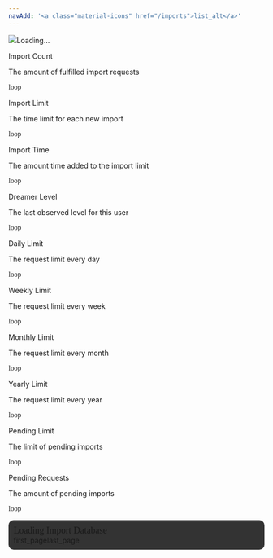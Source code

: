 ```yaml
---
navAdd: '<a class="material-icons" href="/imports">list_alt</a>'
---
```

<div class="filedownload-container"><div class="version-container dreamsdb impusername-container"><img id="imp" src="https://assets.indreams.me/images/users/default.png" class="dreamsdb imp"><a id="username" class="dreamsdb username">Loading...</a></div></div><div class="home-content-container" id="stats"><a class="home-content-image dreamsdb section"><div class="filedownload-container dreamsdb sectioninfo"><div class="version-container"><p class="dreamsdb infotitle">Import Count</p><p class="dreamsdb infotitle infodesc">The amount of fulfilled import requests</p></div><p class="dreamsdb infostats" id="importCount" style="font-family:&quot">loop</p></div></a><a class="home-content-image dreamsdb section userlimits"><div class="filedownload-container dreamsdb sectioninfo"><div class="version-container"><p class="dreamsdb infotitle">Import Limit</p><p class="dreamsdb infotitle infodesc">The time limit for each new import</p></div><p class="dreamsdb infostats" id="importLimit" style="font-family:&quot">loop</p></div></a><a class="home-content-image dreamsdb section"><div class="filedownload-container dreamsdb sectioninfo"><div class="version-container"><p class="dreamsdb infotitle">Import Time</p><p class="dreamsdb infotitle infodesc">The amount time added to the import limit</p></div><p class="dreamsdb infostats" id="importTime" style="font-family:&quot">loop</p></div></a><a class="home-content-image dreamsdb section"><div class="filedownload-container dreamsdb sectioninfo"><div class="version-container"><p class="dreamsdb infotitle">Dreamer Level</p><p class="dreamsdb infotitle infodesc">The last observed level for this user</p></div><p class="dreamsdb infostats" id="userLevel" style="font-family:&quot">loop</p></div></a><a class="home-content-image dreamsdb section userlimits"><div class="filedownload-container dreamsdb sectioninfo"><div class="version-container"><p class="dreamsdb infotitle">Daily Limit</p><p class="dreamsdb infotitle infodesc">The request limit every day</p></div><p class="dreamsdb infostats" id="maxRequestsD" style="font-family:&quot">loop</p></div></a><a class="home-content-image dreamsdb section userlimits"><div class="filedownload-container dreamsdb sectioninfo"><div class="version-container"><p class="dreamsdb infotitle">Weekly Limit</p><p class="dreamsdb infotitle infodesc">The request limit every week</p></div><p class="dreamsdb infostats" id="maxRequestsW" style="font-family:&quot">loop</p></div></a><a class="home-content-image dreamsdb section userlimits"><div class="filedownload-container dreamsdb sectioninfo"><div class="version-container"><p class="dreamsdb infotitle">Monthly Limit</p><p class="dreamsdb infotitle infodesc">The request limit every month</p></div><p class="dreamsdb infostats" id="maxRequestsM" style="font-family:&quot">loop</p></div></a><a class="home-content-image dreamsdb section userlimits"><div class="filedownload-container dreamsdb sectioninfo"><div class="version-container"><p class="dreamsdb infotitle">Yearly Limit</p><p class="dreamsdb infotitle infodesc">The request limit every year</p></div><p class="dreamsdb infostats" id="maxRequestsY" style="font-family:&quot">loop</p></div></a><a class="home-content-image dreamsdb section userlimits"><div class="filedownload-container dreamsdb sectioninfo"><div class="version-container"><p class="dreamsdb infotitle">Pending Limit</p><p class="dreamsdb infotitle infodesc">The limit of pending imports</p></div><p class="dreamsdb infostats" id="pendingLimit" style="font-family:&quot">loop</p></div></a><a class="home-content-image dreamsdb section"><div class="filedownload-container dreamsdb sectioninfo"><div class="version-container"><p class="dreamsdb infotitle">Pending Requests</p><p class="dreamsdb infotitle infodesc">The amount of pending imports</p></div><p class="dreamsdb infostats" id="pendingRequests" style="font-family:&quot">loop</p></div></a></div><div class="home-content-container" id="stats"></div><div style="margin-top:0;background:#333;padding:10px;border-radius:10px" id="audioClipsContainer"><a style="font-size:18px;font-family:Poppins" id="audioImports">Loading Import Database</a><div id="audioClips"></div><div class="navigation-container" style="padding:0"><a class="material-icons" id="importnavprev">first_page</a><a class="material-icons" id="importnavnext">last_page</a></div></div><script src="https://cdn.plyr.io/3.7.2/plyr.js"></script><script src="{{ '/assets/js/browser.js?v=' | append: site.github.build_revision | relative_url }}"></script><link rel="stylesheet" href="/assets/css/db-global.css" /><link rel="stylesheet" href="/assets/css/db-userdb.css" /><link rel="stylesheet" href="https://cdn.plyr.io/3.7.2/plyr.css" /><script src="https://twemoji.maxcdn.com/v/latest/twemoji.min.js" crossorigin="anonymous"></script>
